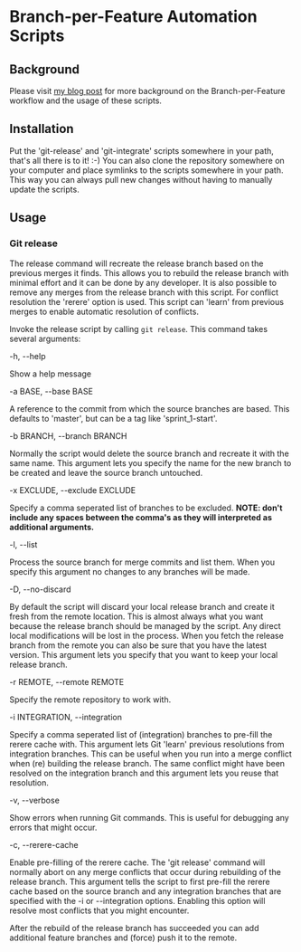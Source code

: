 # Branch-per-Feature Automation Scripts

## Background

Please visit [my blog post](http://www.ivoverberk.nl/blog/2013/11/08/git-workflow-automated-branch-per-feature/) for more background on the Branch-per-Feature workflow and the usage of these scripts.

## Installation

Put the 'git-release' and 'git-integrate' scripts somewhere in your path, that's all there is to it! :-)
You can also clone the repository somewhere on your computer and place symlinks to the scripts somewhere 
in your path. This way you can always pull new changes without having to manually update the scripts.

## Usage

### Git release

The release command will recreate the release branch based on the previous merges it finds. This allows you to rebuild the release branch with minimal effort and it can be done by any developer. It is also possible to remove any merges from the release branch with this script. For conflict resolution the 'rerere' option is used. This script can 'learn' from previous merges to enable automatic resolution of conflicts.

Invoke the release script by calling `git release`. This command takes several arguments:

-h, --help

Show a help message

-a BASE, --base BASE 

A reference to the commit from which the source branches are based. This defaults to 'master', but can be a tag like 'sprint_1-start'.

-b BRANCH, --branch BRANCH

Normally the script would delete the source branch and recreate it with the same name. This argument lets you specify the name for the new branch to be created and leave the source branch untouched.

-x EXCLUDE, --exclude EXCLUDE

Specify a comma seperated list of branches to be excluded. **NOTE: don't include any spaces between the comma's as they will interpreted as additional arguments.**

-l, --list

Process the source branch for merge commits and list them. When you specify this argument no changes to any branches will be made.

-D, --no-discard

By default the script will discard your local release branch and create it fresh from the remote location. This is almost always what you want because the release branch should be managed by the script. Any direct local modifications will be lost in the process. When you fetch the release branch from the remote you can also be sure that you have the latest version. This argument lets you specify that you want to keep your local release branch.

-r REMOTE, --remote REMOTE

Specify the remote repository to work with.

-i INTEGRATION, --integration

Specify a comma seperated list of (integration) branches to pre-fill the rerere cache with. This argument lets Git 'learn' previous resolutions from integration branches. This can be useful when you run into a merge conflict when (re) building the release branch. The same conflict might have been resolved on the integration branch and this argument lets you reuse that resolution.

-v, --verbose

Show errors when running Git commands. This is useful for debugging any errors that might occur.

-c, --rerere-cache

Enable pre-filling of the rerere cache. The 'git release' command will normally abort on any merge conflicts that occur during rebuilding of the release branch. This argument tells the script to first pre-fill the rerere cache based on the source branch and any integration branches that are specified with the -i or --integration options. Enabling this option will resolve most conflicts that you might encounter.


After the rebuild of the release branch has succeeded you can add additional feature branches and (force) push it to the remote.